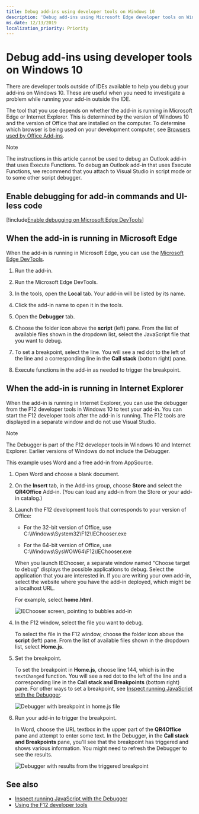 ```yaml
---
title: Debug add-ins using developer tools on Windows 10
description: 'Debug add-ins using Microsoft Edge developer tools on Windows 10'
ms.date: 12/13/2019
localization_priority: Priority
---
```


# Debug add-ins using developer tools on Windows 10

There are developer tools outside of IDEs available to help you debug your add-ins on Windows 10. These are useful when you need to investigate a problem while running your add-in outside the IDE.

The tool that you use depends on whether the add-in is running in Microsoft Edge or Internet Explorer. This is determined by the version of Windows 10 and the version of Office that are installed on the computer. To determine which browser is being used on your development computer, see [Browsers used by Office Add-ins](../concepts/browsers-used-by-office-web-add-ins.md). 

> [!NOTE]
> The instructions in this article cannot be used to debug an Outlook add-in that uses Execute Functions. To debug an Outlook add-in that uses Execute Functions, we recommend that you attach to Visual Studio in script mode or to some other script debugger.

## Enable debugging for add-in commands and UI-less code

[!include[Enable debugging on Microsoft Edge DevTools](../includes/enable-debugging-on-edge-devtools.md)]

## When the add-in is running in Microsoft Edge

When the add-in is running in Microsoft Edge, you can use the [Microsoft Edge DevTools](https://www.microsoft.com/p/microsoft-edge-devtools-preview/9mzbfrmz0mnj?activetab=pivot%3Aoverviewtab). 

1. Run the add-in.

2. Run the Microsoft Edge DevTools.

3. In the tools, open the **Local** tab. Your add-in will be listed by its name.

4. Click the add-in name to open it in the tools.

5. Open the **Debugger** tab. 

6. Choose the folder icon above the **script** (left) pane. From the list of available files shown in the dropdown list, select the JavaScript file that you want to debug.

7. To set a breakpoint, select the line. You will see a red dot to the left of the line and a corresponding line in the **Call stack** (bottom right) pane.

8. Execute functions in the add-in as needed to trigger the breakpoint.

## When the add-in is running in Internet Explorer

When the add-in is running in Internet Explorer, you can use the debugger from the F12 developer tools in Windows 10 to test your add-in. You can start the F12 developer tools after the add-in is running. The F12 tools are displayed in a separate window and do not use Visual Studio.

> [!NOTE]
> The Debugger is part of the F12 developer tools in Windows 10 and Internet Explorer. Earlier versions of Windows do not include the Debugger. 

This example uses Word and a free add-in from AppSource.

1. Open Word and choose a blank document. 
    
2. On the **Insert** tab, in the Add-ins group, choose **Store** and select the **QR4Office** Add-in. (You can load any add-in from the Store or your add-in catalog.)
    
3. Launch the F12 development tools that corresponds to your version of Office:
    
   - For the 32-bit version of Office, use C:\Windows\System32\F12\IEChooser.exe
    
   - For the 64-bit version of Office, use C:\Windows\SysWOW64\F12\IEChooser.exe
    
   When you launch IEChooser, a separate window named "Choose target to debug" displays the possible applications to debug. Select the application that you are interested in. If you are writing your own add-in, select the website where you have the add-in deployed, which might be a localhost URL. 
    
   For example, select **home.html**. 
    
   ![IEChooser screen, pointing to bubbles add-in](../images/choose-target-to-debug.png)

4. In the F12 window, select the file you want to debug.
    
   To select the file in the F12 window, choose the folder icon above the **script** (left) pane. From the list of available files shown in the dropdown list, select **Home.js**.
    
5. Set the breakpoint.
    
   To set the breakpoint in **Home.js**, choose line 144, which is in the  `textChanged` function. You will see a red dot to the left of the line and a corresponding line in the **Call stack and Breakpoints** (bottom right) pane. For other ways to set a breakpoint, see [Inspect running JavaScript with the Debugger](/previous-versions/windows/internet-explorer/ie-developer/samples/dn255007(v=vs.85)). 
    
   ![Debugger with breakpoint in home.js file](../images/debugger-home-js-02.png)

6. Run your add-in to trigger the breakpoint.
    
   In Word, choose the URL textbox in the upper part of the **QR4Office** pane and attempt to enter some text. In the Debugger, in the **Call stack and Breakpoints** pane, you'll see that the breakpoint has triggered and shows various information. You might need to refresh the Debugger to see the results.
    
   ![Debugger with results from the triggered breakpoint](../images/debugger-home-js-01.png)


## See also

- [Inspect running JavaScript with the Debugger](/previous-versions/windows/internet-explorer/ie-developer/samples/dn255007(v=vs.85))
- [Using the F12 developer tools](/previous-versions/windows/internet-explorer/ie-developer/samples/bg182326(v=vs.85))
